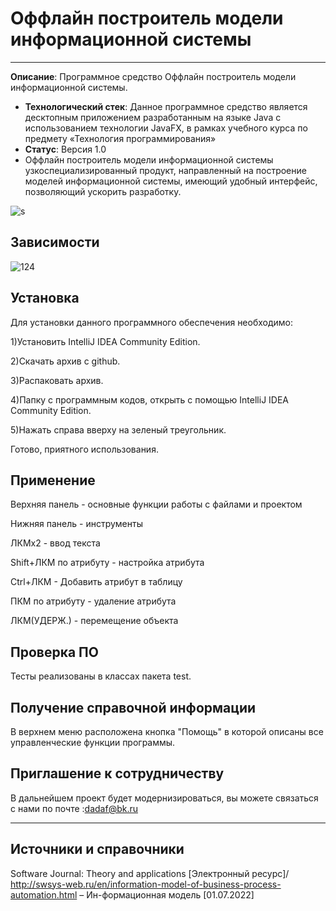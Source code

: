 # Оффлайн построитель модели информационной системы
----------------

**Описание**: Программное средство Оффлайн построитель модели информационной системы.

  - **Технологический стек**: Данное программное средство является десктопным приложением разработанным на языке Java с использованием технологии JavaFX, в рамках учебного курса по предмету «Технология программирования»
  - **Статус**: Версия 1.0
  - Оффлайн построитель модели информационной системы узкоспециализированный продукт, направленный на построение моделей информационной системы, имеющий удобный интерфейс, позволяющий ускорить разработку.

![s](https://user-images.githubusercontent.com/115556669/195139500-8332dc4b-c58a-4973-ad09-2153c6503810.png)

## Зависимости

![124](https://user-images.githubusercontent.com/115556669/195139776-73c33945-bda5-4893-bac0-7fbcf215eae4.png)

## Установка

Для установки данного программного обеспечения необходимо:

1)Установить IntelliJ IDEA Community Edition.
 
2)Скачать архив с github.

3)Распаковать архив.

4)Папку с программным кодов, открыть с помощью IntelliJ IDEA Community Edition. 

5)Нажать справа вверху на зеленый треугольник.

Готово, приятного использования.

## Применение

Верхняя панель - основные функции работы с файлами и проектом

Нижняя панель - инструменты

ЛКМх2 - ввод текста

Shift+ЛКМ по атрибуту - настройка атрибута

Ctrl+ЛКМ - Добавить атрибут в таблицу

ПКМ по атрибуту - удаление атрибута

ЛКМ(УДЕРЖ.) - перемещение объекта

## Проверка ПО

Тесты реализованы в классах пакета test.

## Получение справочной информации

В верхнем меню расположена кнопка "Помощь" в которой описаны все управленческие функции программы.

## Приглашение к сотрудничеству

В дальнейшем проект будет модернизироваться, вы можете связаться с нами по почте :dadaf@bk.ru

----

## Источники и справочники

Software Journal: Theory and applications [Электронный ресурс]/ http://swsys-web.ru/en/information-model-of-business-process-automation.html – Ин-формационная модель [01.07.2022]

